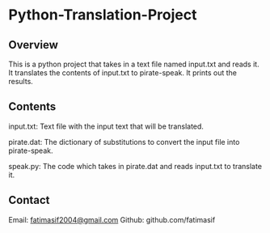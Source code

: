 # Python-Translation-Project

## Overview

This is a python project that takes in a text file named input.txt and reads it. It translates the contents of input.txt to pirate-speak.
It prints out the results.

## Contents

input.txt: Text file with the input text that will be translated.

pirate.dat: The dictionary of substitutions to convert the input file into pirate-speak.

speak.py: The code which takes in pirate.dat and reads input.txt to translate it. 

## Contact

Email: fatimasif2004@gmail.com
Github: github.com/fatimasif